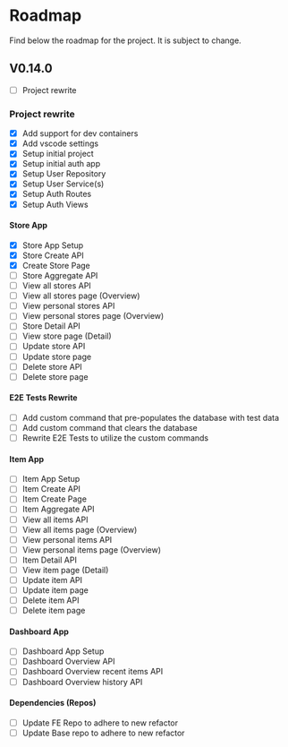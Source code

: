 # Roadmap

Find below the roadmap for the project. It is subject to change.

## V0.14.0

- [ ] Project rewrite

### Project rewrite

- [x] Add support for dev containers
- [x] Add vscode settings
- [x] Setup initial project
- [x] Setup initial auth app
- [x] Setup User Repository
- [x] Setup User Service(s)
- [x] Setup Auth Routes
- [x] Setup Auth Views

#### Store App

- [x] Store App Setup
- [x] Store Create API
- [x] Create Store Page
- [ ] Store Aggregate API
- [ ] View all stores API
- [ ] View all stores page (Overview)
- [ ] View personal stores API
- [ ] View personal stores page (Overview)
- [ ] Store Detail API
- [ ] View store page (Detail)
- [ ] Update store API
- [ ] Update store page
- [ ] Delete store API
- [ ] Delete store page

#### E2E Tests Rewrite

- [ ] Add custom command that pre-populates the database with test data
- [ ] Add custom command that clears the database
- [ ] Rewrite E2E Tests to utilize the custom commands

#### Item App

- [ ] Item App Setup
- [ ] Item Create API
- [ ] Item Create Page
- [ ] Item Aggregate API
- [ ] View all items API
- [ ] View all items page (Overview)
- [ ] View personal items API
- [ ] View personal items page (Overview)
- [ ] Item Detail API
- [ ] View item page (Detail)
- [ ] Update item API
- [ ] Update item page
- [ ] Delete item API
- [ ] Delete item page

#### Dashboard App

- [ ] Dashboard App Setup
- [ ] Dashboard Overview API
- [ ] Dashboard Overview recent items API
- [ ] Dashboard Overview history API

#### Dependencies (Repos)

- [ ] Update FE Repo to adhere to new refactor
- [ ] Update Base repo to adhere to new refactor
